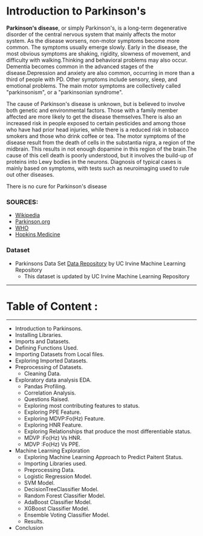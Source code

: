 # Introduction to Parkinson's
**Parkinson's disease**, or simply Parkinson's, is a long-term degenerative disorder of the central nervous system that mainly affects the motor system. As the disease worsens, non-motor symptoms become more common. The symptoms usually emerge slowly. Early in the disease, the most obvious symptoms are shaking, rigidity, slowness of movement, and difficulty with walking.Thinking and behavioral problems may also occur. Dementia becomes common in the advanced stages of the disease.Depression and anxiety are also common, occurring in more than a third of people with PD. Other symptoms include sensory, sleep, and emotional problems. The main motor symptoms are collectively called "parkinsonism", or a "parkinsonian syndrome".

The cause of Parkinson's disease is unknown, but is believed to involve both genetic and environmental factors. Those with a family member affected are more likely to get the disease themselves.There is also an increased risk in people exposed to certain pesticides and among those who have had prior head injuries, while there is a reduced risk in tobacco smokers and those who drink coffee or tea. The motor symptoms of the disease result from the death of cells in the substantia nigra, a region of the midbrain. This results in not enough dopamine in this region of the brain.The cause of this cell death is poorly understood, but it involves the build-up of proteins into Lewy bodies in the neurons. Diagnosis of typical cases is mainly based on symptoms, with tests such as neuroimaging used to rule out other diseases.

There is no cure for Parkinson's disease


### SOURCES: 
* [Wikipedia](https://en.wikipedia.org/wiki/Parkinson%27s_disease)
* [Parkinson.org](https://www.parkinson.org/understanding-parkinsons/what-is-parkinsons)
* [WHO](https://www.who.int/mental_health/neurology/neurodiso/en/)
* [Hopkins Medicine](https://www.hopkinsmedicine.org/health/conditions-and-diseases/parkinsons-disease/parkinsons-disease-risk-factors-and-causes)


### Dataset 
- Parkinsons Data Set [Data Repository](https://archive.ics.uci.edu/ml/datasets/Parkinsons) by UC Irvine Machine Learning Repository
    - This dataset is updated by UC Irvine Machine Learning Repository
<hr>



# Table of Content :

<hr>

* Introduction to Parkinsons.
* Installing Libraries.
* Imports and Datasets.
* Defining Functions Used.
* Importing Datasets from Local files.
* Exploring Imported Datasets.
* Preprocessing of Datasets.
    - Cleaning Data.
* Exploratory data analysis EDA.
    - Pandas Profiling.
    - Correlation Analysis.
    - Questions Raised.
    - Exploring most contributing features to status.
    - Exploring PPE Feature.
    - Exploring MDVP:Fo(Hz) Feature.
    - Exploring HNR Feature.
    - Exploring Relationships that produce the most differentiable status.
    - MDVP :Fo(Hz) Vs HNR.
    - MDVP :Fo(Hz) Vs PPE.
* Machine Learning Exploration
    - Exploring Machine Learning Approach to Predict Paitent Status.
    - Importing Libraries used.
    - Preprocessing Data.
    - Logistic Regression Model.
    - SVM Model.
    - DecisionTreeClassifier Model.
    - Random Forest Classifier Model.
    - AdaBoost Classifier Model.
    - XGBoost Classifier Model.
    - Ensemble Voting Classifier Model.
    - Results.
* Conclusion
